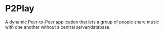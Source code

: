 # P2Play
A dynamic Peer-to-Peer application that lets a group of people share music with one another without a central server/database.
